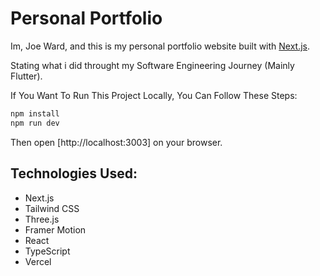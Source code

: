 # Personal Portfolio

Im, Joe Ward, and this is my personal portfolio website built with [Next.js](https://nextjs.org/).

Stating what i did throught my Software Engineering Journey (Mainly Flutter).

If You Want To Run This Project Locally, You Can Follow These Steps:

```bash
npm install
npm run dev
```

Then open [http://localhost:3003] on your browser.

## Technologies Used:

- Next.js
- Tailwind CSS
- Three.js
- Framer Motion
- React
- TypeScript
- Vercel
